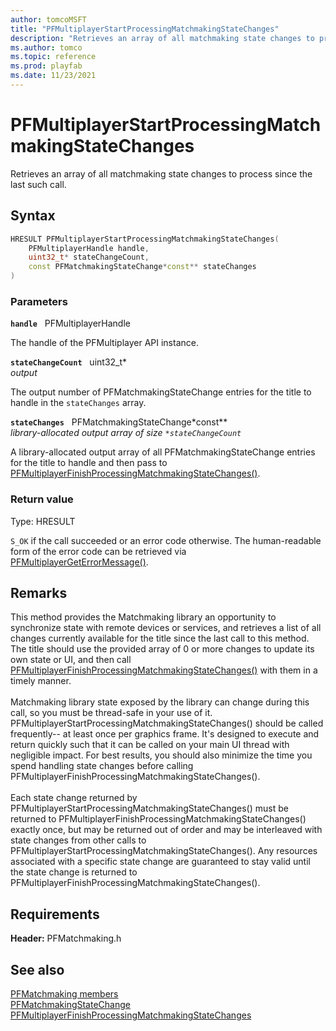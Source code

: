 ```yaml
---
author: tomcoMSFT
title: "PFMultiplayerStartProcessingMatchmakingStateChanges"
description: "Retrieves an array of all matchmaking state changes to process since the last such call."
ms.author: tomco
ms.topic: reference
ms.prod: playfab
ms.date: 11/23/2021
---
```


# PFMultiplayerStartProcessingMatchmakingStateChanges  

Retrieves an array of all matchmaking state changes to process since the last such call.  

## Syntax  
  
```cpp
HRESULT PFMultiplayerStartProcessingMatchmakingStateChanges(  
    PFMultiplayerHandle handle,  
    uint32_t* stateChangeCount,  
    const PFMatchmakingStateChange*const** stateChanges  
)  
```  
  
### Parameters  
  
**`handle`** &nbsp; PFMultiplayerHandle  
  
The handle of the PFMultiplayer API instance.  
  
**`stateChangeCount`** &nbsp; uint32_t*  
*output*  
  
The output number of PFMatchmakingStateChange entries for the title to handle in the `stateChanges` array.  
  
**`stateChanges`** &nbsp; PFMatchmakingStateChange*const**  
*library-allocated output array of size `*stateChangeCount`*  
  
A library-allocated output array of all PFMatchmakingStateChange entries for the title to handle and then pass to [PFMultiplayerFinishProcessingMatchmakingStateChanges()](pfmultiplayerfinishprocessingmatchmakingstatechanges.md).  
  
  
### Return value
Type: HRESULT
  
```S_OK``` if the call succeeded or an error code otherwise. The human-readable form of the error code can be retrieved via [PFMultiplayerGetErrorMessage()](../../pfmultiplayer/functions/pfmultiplayergeterrormessage.md).
  
## Remarks  
  
This method provides the Matchmaking library an opportunity to synchronize state with remote devices or services, and retrieves a list of all changes currently available for the title since the last call to this method. The title should use the provided array of 0 or more changes to update its own state or UI, and then call [PFMultiplayerFinishProcessingMatchmakingStateChanges()](pfmultiplayerfinishprocessingmatchmakingstatechanges.md) with them in a timely manner. <br /><br /> Matchmaking library state exposed by the library can change during this call, so you must be thread-safe in your use of it. PFMultiplayerStartProcessingMatchmakingStateChanges() should be called frequently-- at least once per graphics frame. It's designed to execute and return quickly such that it can be called on your main UI thread with negligible impact. For best results, you should also minimize the time you spend handling state changes before calling PFMultiplayerFinishProcessingMatchmakingStateChanges().   <br /><br /> Each state change returned by PFMultiplayerStartProcessingMatchmakingStateChanges() must be returned to PFMultiplayerFinishProcessingMatchmakingStateChanges() exactly once, but may be returned out of order and may be interleaved with state changes from other calls to PFMultiplayerStartProcessingMatchmakingStateChanges(). Any resources associated with a specific state change are guaranteed to stay valid until the state change is returned to PFMultiplayerFinishProcessingMatchmakingStateChanges().
  
## Requirements  
  
**Header:** PFMatchmaking.h
  
## See also  
[PFMatchmaking members](../pfmatchmaking_members.md)  
[PFMatchmakingStateChange](../structs/pfmatchmakingstatechange.md)  
[PFMultiplayerFinishProcessingMatchmakingStateChanges](pfmultiplayerfinishprocessingmatchmakingstatechanges.md)
  
  

